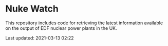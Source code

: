 # Nuke Watch

This repository includes code for retrieving the latest information available on the output of EDF nuclear power plants in the UK.

Last updated: 2021-03-13 02:22